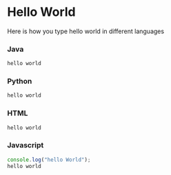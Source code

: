 # Hello World

Here is how you type hello world in different languages

### Java

```java
hello world
```

### Python

```python
hello world
```

### HTML

```html
hello world
```

### Javascript

```javascript
console.log("hello World");
hello world
```
